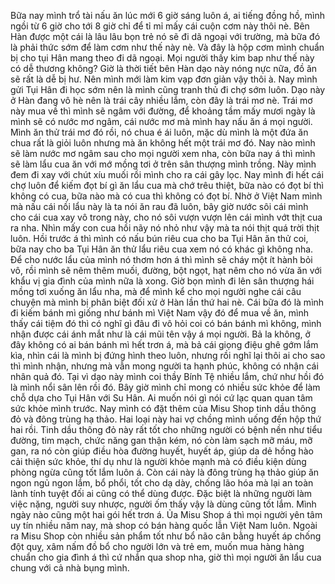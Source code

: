 Bữa nay mình trổ tài nấu ăn lúc mới 6 giờ sáng luôn á, ai tiếng đồng hồ, mình ngồi từ 6 giờ cho tới 8 giờ chỉ để tỉ mỉ mấy cái cuộn cơm này thôi nè. Bên Hàn được một cái là lâu lâu bọn trẻ nó sẽ đi dã ngoại với trường, mà bữa đó là phải thức sớm để làm cơm như thế này nè. Và đây là hộp cơm mình chuẩn bị cho tụi Hân mang theo đi dã ngoại. Mọi người thấy kim bap như thế này có dễ thương không? Giờ là thời tiết bên Hàn dạo này nóng nực nữa, đồ ăn sẽ rất là dễ bị hư. Nên mình mới làm kim vạp đơn giản vậy thôi à. Nay mình gửi Tụi Hân đi học sớm nên là mình cũng tranh thủ đi chợ sớm luôn. Dạo này ở Hàn đang vô hè nên là trái cây nhiều lắm, còn đây là trái mơ nè. Trái mơ này mua về thì mình sẽ ngâm với đường, để khoảng tầm mấy mươi ngày là mình sẽ có nước mơ ngâm, cái nước mơ mà mình hay nấu ăn á mọi người. Mình ăn thử trái mơ đó rồi, nó chua é ái luôn, mặc dù mình là một đứa ăn chua rất là giỏi luôn nhưng mà ăn không hết một trái mơ đó. Nay nào mình sẽ làm nước mơ ngâm sau cho mọi người xem nha, còn bữa nay á thì mình sẽ làm lẩu cua ăn với mớ mồng tơi ở trên sân thượng mình trồng. Này mình đem đi xay với chút xíu muối rồi mình cho ra cái gây lọc. Nay mình đi hết cái chợ luôn để kiếm đọt bí gì ăn lẩu cua mà chớ trêu thiệt, bữa nào có đọt bí thì không có cua, bữa nào mà có cua thì không có đọt bí. Nhờ ở Việt Nam mình mà nấu cái nồi lẩu này là ta nói ăn rau đã luôn, bây giờ nước sôi cái mình cho cái cua xay vô trong này, cho nó sôi vượn vượn lên cái mình vớt thịt cua ra nha. Nhìn mấy con cua hồi nãy nó nhỏ như vậy mà ta nói thịt quá trời thịt luôn. Hồi trước á thì mình có nấu bún riêu cua cho ba Tụi Hân ăn thử coi, bữa nay cho ba Tụi Hân ăn thử lẩu riêu cua xem nó có khác gì không nha. Để cho nước lẩu của mình nó thơm hơn á thì mình sẽ cháy một ít hành bỏi vô, rồi mình sẽ nêm thêm muối, đường, bột ngọt, hạt nêm cho nó vừa ăn với khẩu vị gia đình của mình nữa là xong. Giờ bọn mình đi lên sân thượng hái mồng tơi xuống ăn lẩu nha, mà để mình kể cho mọi người nghe cái câu chuyện mà mình bị phân biệt đối xử ở Hàn lần thứ hai nè. Cái bữa đó là mình đi kiếm bánh mì giống như bánh mì Việt Nam vậy đó để mua về ăn, mình thấy cái tiệm đó thì có nghĩ gì đâu đi vô hỏi coi có bán bánh mì không, mình nhận được cái ánh mắt như là cái mũi tên vậy á mọi người. Bả la không, ở đây không có ai bán bánh mì hết trơn á, mà bả cái giọng điệu ghê gớm lắm kìa, nhìn cái là mình bị đứng hình theo luôn, nhưng rồi nghĩ lại thôi ai cho sao thì mình nhận, nhưng mà vẫn mong người ta hạnh phúc, không có nhận cái nhân quả đó. Tại vì dạo này mình coi thầy Bính Tệ nhiều lắm, chứ như hồi đó là mình nổi sân lên rồi đó. Bây giờ mình chỉ mong có nhiều sức khỏe để làm chỗ dựa cho Tụi Hân với Su Hân. Ai muốn nói gì nói cứ lạc quan quan tâm sức khỏe mình trước. Nay mình có đặt thêm của Misu Shop tinh dầu thông đỏ và đông trùng hạ thảo. Hai loại này hai vợ chồng mình uống đến hộp thứ hai rồi. Tinh dầu thông đỏ này rất tốt cho những người có bệnh nền như tiểu đường, tim mạch, chức năng gan thận kém, nó còn làm sạch mỡ máu, mỡ gan, ra nó còn giúp điều hòa đường huyết, huyết áp, giúp da dẻ hồng hào cải thiện sức khỏe, thí dụ như là người khỏe mạnh mà có điều kiện dùng phòng ngừa cũng tốt lắm luôn á. Còn cái này là đông trùng hạ thảo giúp ăn ngon ngủ ngon lắm, bổ phổi, tốt cho dạ dày, chống lão hóa mà lại an toàn lành tính tuyệt đối ai cũng có thể dùng được. Đặc biệt là những người làm việc nặng, người suy nhược, người ốm thấy vậy là dùng cũng tốt lắm. Mình ngày nào cũng một hai gói hết trơn á. Ủa Misu Shop á thì mọi người yên tâm uy tín nhiều năm nay, mà shop có bán hàng quốc lẫn Việt Nam luôn. Ngoài ra Misu Shop còn nhiều sản phẩm tốt như bổ não cân bằng huyết áp chống đột quỵ, xâm nấm đồ bổ cho người lớn và trẻ em, muốn mua hàng hàng chuẩn cho gia đình á thì cứ nhắn qua shop nha, giờ thì mọi người ăn lẩu cua chung với cả nhà bụng mình.